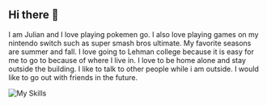 ## Hi there 👋

<!--
**JulianBarreto2004/JulianBarreto2004** is a ✨ _special_ ✨ repository because its `README.md` (this file) appears on your GitHub profile.

Here are some ideas to get you started:

- 🔭 I’m currently working on ...
- 🌱 I’m currently learning ...
- 👯 I’m looking to collaborate on ...
- 🤔 I’m looking for help with ...
- 💬 Ask me about ...
- 📫 How to reach me: ...
- 😄 Pronouns: ...
- ⚡ Fun fact: ...
-->
I am Julian and I love playing pokemen go. I also love playing games on my nintendo switch such as super smash bros ultimate. My favorite seasons are summer and fall. I love going to Lehman college because it is easy for me to go to because of where I live in. I love to be home alone and stay outside the building. I like to talk to other people while i am outside. I would like to go out with friends in the future.

![My Skills](https://skillicons.dev/icons?i=apple,instagram,)

